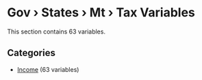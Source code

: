 # Gov › States › Mt › Tax Variables

This section contains 63 variables.

## Categories

- [Income](income/index.md) (63 variables)
